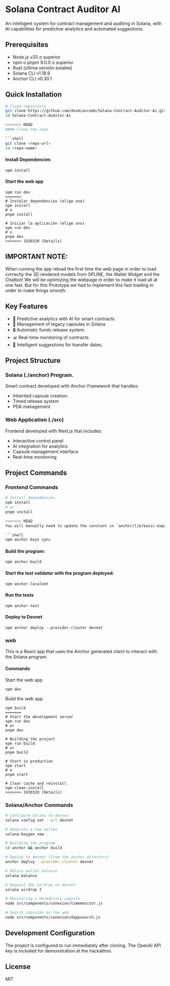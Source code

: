 # Solana Contract Auditor AI

An intelligent system for contract management and auditing in Solana, with AI capabilities for predictive analytics and automated suggestions.

## Prerequisites

- Node.js v20 o superior
- npm o pnpm 9.0.0 o superior
- Rust (última versión estable)
- Solana CLI v1.18.9
- Anchor CLI v0.30.1

## Quick Installation

```bash
# Clone repository
git clone https://github.com/devmiancode/Solana-Contract-Auditor-Ai.git
cd Solana-Contract-Auditor-Ai

<<<<<<< HEAD
#### Clone the repo

```shell
git clone <repo-url>
cd <repo-name>
```

#### Install Dependencies

```shell
npm install
```

#### Start the web app

```
npm run dev
=======
# Instalar dependencias (elige uno)
npm install
# o
pnpm install

# Iniciar la aplicación (elige uno)
npm run dev
# o
pnpm dev
>>>>>>> 1930320 (Details)
```

## IMPORTANT NOTE:
When running the app reload the first time the web page in order to load correctly the 3D rendered models from SPLINE, the Wallet Widget and the Chatbot! We will be optimizing the webpage in order to make it load all at one fast. But for this Prototype we had to implement this fast loading in order to make things smooth.  


## Key Features

- 🤖 Predictive analytics with AI for smart contracts.
- 💼 Management of legacy capsules in Solana
- 🔒 Automatic funds release system.
- 📊 Real-time monitoring of contracts.
- 🎯 Intelligent suggestions for transfer dates.

## Project Structure

### Solana (./anchor) Program.
Smart contract developed with Anchor Framework that handles:
- Inherited capsule creation.
- Timed release system
- PDA management

### Web Application (./src)
Frontend developed with Next.js that includes:
- Interactive control panel
- AI integration for analytics
- Capsule management interface
- Real-time monitoring

  
## Project Commands

### Frontend Commands
```bash
# Install dependencies
npm install
# or
pnpm install

<<<<<<< HEAD
You will manually need to update the constant in `anchor/lib/basic-exports.ts` to match the new program id.

```shell
npm anchor keys sync
```

#### Build the program:

```shell
npm anchor-build
```

#### Start the test validator with the program deployed:

```shell
npm anchor-localnet
```

#### Run the tests

```shell
npm anchor-test
```

#### Deploy to Devnet

```shell
npm anchor deploy --provider.cluster devnet
```

### web

This is a React app that uses the Anchor generated client to interact with the Solana program.

#### Commands

Start the web app

```shell
npm dev
```

Build the web app

```shell
npm build
=======
# Start the development server
npm run dev
# or
pnpm dev

# Building the project
npm run build
# or
pnpm build

# Start in production
npm start
# o
pnpm start

# Clear cache and reinstall
npm clean-install
>>>>>>> 1930320 (Details)
```

### Solana/Anchor Commands
```bash
# Configure Solana to devnet
solana config set --url devnet

# Generate a new wallet
solana-keygen new

# Building the program
cd anchor && anchor build

# Deploy to devnet (from the anchor directory)
anchor deploy --provider.cluster devnet

# Obtain wallet balance
solana balance

# Request SOL airdrop on devnet
solana airdrop 2

# Monitoring a hereditary capsule
node src/components/conexion/timemonitor.js

# Search capsules on the web
node src/components/conexion/dappsearch.js
```

## Development Configuration

The project is configured to run immediately after cloning. The OpenAI API key is included for demonstration at the hackathon.

## License

MIT

